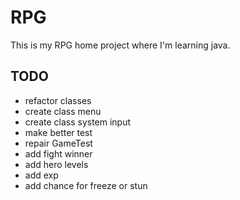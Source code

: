 # RPG
This is my RPG home project where I'm learning java.

## TODO
- refactor classes
- create class menu
- create class system input
- make better test 
- repair GameTest
- add fight winner
- add hero levels
- add exp
- add chance for freeze or stun